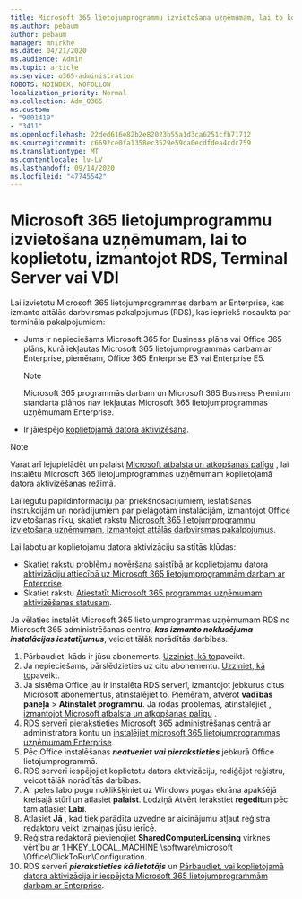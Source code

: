 ```yaml
---
title: Microsoft 365 lietojumprogrammu izvietošana uzņēmumam, lai to koplietotu, izmantojot RDS, Terminal Server vai VDI
ms.author: pebaum
author: pebaum
manager: mnirkhe
ms.date: 04/21/2020
ms.audience: Admin
ms.topic: article
ms.service: o365-administration
ROBOTS: NOINDEX, NOFOLLOW
localization_priority: Normal
ms.collection: Adm_O365
ms.custom:
- "9001419"
- "3411"
ms.openlocfilehash: 22ded616e82b2e82023b55a1d3ca6251cfb71712
ms.sourcegitcommit: c6692ce0fa1358ec3529e59ca0ecdfdea4cdc759
ms.translationtype: MT
ms.contentlocale: lv-LV
ms.lasthandoff: 09/14/2020
ms.locfileid: "47745542"
---
```

# <a name="deploying-microsoft-365-apps-for-enterprise-for-shared-use-on-rds-terminal-server-or-vdi"></a>Microsoft 365 lietojumprogrammu izvietošana uzņēmumam, lai to koplietotu, izmantojot RDS, Terminal Server vai VDI

Lai izvietotu Microsoft 365 lietojumprogrammas darbam ar Enterprise, kas izmanto attālās darbvirsmas pakalpojumus (RDS), kas iepriekš nosaukta par termināļa pakalpojumiem:
- Jums ir nepieciešams Microsoft 365 for Business plāns vai Office 365 plāns, kurā iekļautas Microsoft 365 lietojumprogrammas darbam ar Enterprise, piemēram, Office 365 Enterprise E3 vai Enterprise E5.
   > [!NOTE] 
   > Microsoft 365 programmās darbam un Microsoft 365 Business Premium standarta plānos nav iekļautas Microsoft 365 lietojumprogrammas uzņēmumam Enterprise.
- Ir jāiespējo [koplietojamā datora aktivizēšana](https://docs.microsoft.com/DeployOffice/overview-shared-computer-activation).

> [!NOTE]
> Varat arī lejupielādēt un palaist [Microsoft atbalsta un atkopšanas palīgu](https://aka.ms/SaRA_OfficeSCA_M365Portal) , lai instalētu Microsoft 365 lietojumprogrammas uzņēmumam koplietojamā datora aktivizēšanas režīmā.

Lai iegūtu papildinformāciju par priekšnosacījumiem, iestatīšanas instrukcijām un norādījumiem par pielāgotām instalācijām, izmantojot Office izvietošanas rīku, skatiet rakstu [Microsoft 365 lietojumprogrammu izvietošana uzņēmumam, izmantojot attālās darbvirsmas pakalpojumus](https://docs.microsoft.com/DeployOffice/deploy-microsoft-365-apps-remote-desktop-services).

Lai labotu ar koplietojamu datora aktivizāciju saistītās kļūdas:
- Skatiet rakstu [problēmu novēršana saistībā ar koplietojamu datora aktivizāciju attiecībā uz Microsoft 365 lietojumprogrammām darbam ar Enterprise](https://docs.microsoft.com/DeployOffice/troubleshoot-shared-computer-activation).
- Skatiet rakstu [Atiestatīt Microsoft 365 programmas uzņēmumam aktivizēšanas statusam](https://go.microsoft.com/fwlink/?linkid=2109218).

Ja vēlaties instalēt Microsoft 365 lietojumprogrammas uzņēmumam RDS no Microsoft 365 administrēšanas centra, ***kas izmanto noklusējuma instalācijas iestatījumus***, veiciet tālāk norādītās darbības.

1.    Pārbaudiet, kāds ir jūsu abonements. [Uzziniet, kā to](https://docs.microsoft.com/microsoft-365/admin/admin-overview/what-subscription-do-i-have)paveikt.
2.    Ja nepieciešams, pārslēdzieties uz citu abonementu. [Uzziniet, kā to](https://docs.microsoft.com/microsoft-365/commerce/subscriptions/switch-to-a-different-plan)paveikt.
3.    Ja sistēma Office jau ir instalēta RDS serverī, izmantojot jebkurus citus Microsoft abonementus, atinstalējiet to. Piemēram, atverot **vadības paneļa**  >  **Atinstalēt programmu**. Ja rodas problēmas, atinstalējiet [, izmantojot Microsoft atbalsta un atkopšanas palīgu](https://aka.ms/SARA-OfficeUninstall-Alchemy) .
4.    RDS serverī pierakstieties Microsoft 365 administrēšanas centrā ar administratora kontu un [instalējiet microsoft 365 lietojumprogrammas uzņēmumam Enterprise](https://portal.office.com/OLS/MySoftware.aspx).
5.    Pēc Office instalēšanas ***neatveriet vai pierakstieties*** jebkurā Office lietojumprogrammā.
6.    RDS serverī iespējojiet koplietotu datora aktivizāciju, rediģējot reģistru, veicot tālāk norādītās darbības.
   1. Ar peles labo pogu noklikšķiniet uz Windows pogas ekrāna apakšējā kreisajā stūrī un atlasiet **palaist**. Lodziņā Atvērt ierakstiet **regedit**un pēc tam atlasiet **Labi**.
   2. Atlasiet **Jā** , kad tiek parādīta uzvedne ar aicinājumu atļaut reģistra redaktoru veikt izmaiņas jūsu ierīcē.
   3. Reģistra redaktorā pievienojiet **SharedComputerLicensing** virknes vērtību ar 1 HKEY_LOCAL_MACHINE \software\microsoft \Office\ClickToRun\Configuration.
   4. RDS serverī ***pierakstieties kā lietotājs*** un [Pārbaudiet, vai koplietojamā datora aktivizācija ir iespējota Microsoft 365 lietojumprogrammām darbam ar Enterprise](https://docs.microsoft.com/DeployOffice/troubleshoot-shared-computer-activation#verify-that-activation-for-microsoft-365-apps-succeeded).

